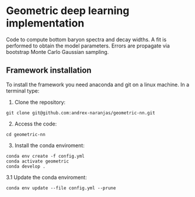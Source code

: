 # Geometric deep learning implementation

Code to compute bottom baryon spectra and decay widths. A fit is performed to obtain the model parameters. Errors are propagate via bootstrap Monte Carlo Gaussian sampling.

## Framework installation

To install the framework you need anaconda and git on a linux machine. In a terminal type:
1. Clone the repository:
  ```
  git clone git@github.com:andrex-naranjas/geometric-nn.git
  ```
2. Access the code:
  ```
  cd geometric-nn
  ```
3. Install the conda enviroment:
  ```
  conda env create -f config.yml
  conda activate geometric
  conda develop .
  ```
3.1 Update the conda enviroment:
   ```
   conda env update --file config.yml --prune
   ```